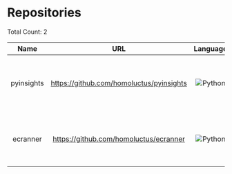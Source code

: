 # Repositories

Total Count: 2

|Name|URL|Language|Archived|Template|Description|
|:--:|:--:|:--:|:--:|:--:|:--|
|pyinsights|https://github.com/homoluctus/pyinsights|![Python](https://cdn.jsdelivr.net/npm/programming-languages-logos/src/python/python_24x24.png)|False|False|The CLI tool to query AWS CloudWatch Logs Insights :mag:|
|ecranner|https://github.com/homoluctus/ecranner|![Python](https://cdn.jsdelivr.net/npm/programming-languages-logos/src/python/python_24x24.png)|False|False|Scan the vulnerability of Docker images stored in ECR|
